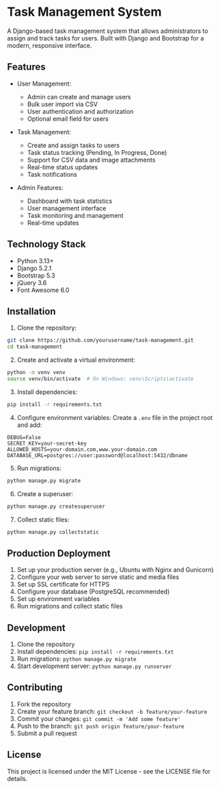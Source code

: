 # Task Management System

A Django-based task management system that allows administrators to assign and track tasks for users. Built with Django and Bootstrap for a modern, responsive interface.

## Features

- User Management:
  - Admin can create and manage users
  - Bulk user import via CSV
  - User authentication and authorization
  - Optional email field for users

- Task Management:
  - Create and assign tasks to users
  - Task status tracking (Pending, In Progress, Done)
  - Support for CSV data and image attachments
  - Real-time status updates
  - Task notifications

- Admin Features:
  - Dashboard with task statistics
  - User management interface
  - Task monitoring and management
  - Real-time updates

## Technology Stack

- Python 3.13+
- Django 5.2.1
- Bootstrap 5.3
- jQuery 3.6
- Font Awesome 6.0

## Installation

1. Clone the repository:
```bash
git clone https://github.com/yourusername/task-management.git
cd task-management
```

2. Create and activate a virtual environment:
```bash
python -m venv venv
source venv/bin/activate  # On Windows: venv\Scripts\activate
```

3. Install dependencies:
```bash
pip install -r requirements.txt
```

4. Configure environment variables:
Create a `.env` file in the project root and add:
```
DEBUG=False
SECRET_KEY=your-secret-key
ALLOWED_HOSTS=your-domain.com,www.your-domain.com
DATABASE_URL=postgres://user:password@localhost:5432/dbname
```

5. Run migrations:
```bash
python manage.py migrate
```

6. Create a superuser:
```bash
python manage.py createsuperuser
```

7. Collect static files:
```bash
python manage.py collectstatic
```

## Production Deployment

1. Set up your production server (e.g., Ubuntu with Nginx and Gunicorn)
2. Configure your web server to serve static and media files
3. Set up SSL certificate for HTTPS
4. Configure your database (PostgreSQL recommended)
5. Set up environment variables
6. Run migrations and collect static files

## Development

1. Clone the repository
2. Install dependencies: `pip install -r requirements.txt`
3. Run migrations: `python manage.py migrate`
4. Start development server: `python manage.py runserver`

## Contributing

1. Fork the repository
2. Create your feature branch: `git checkout -b feature/your-feature`
3. Commit your changes: `git commit -m 'Add some feature'`
4. Push to the branch: `git push origin feature/your-feature`
5. Submit a pull request

## License

This project is licensed under the MIT License - see the LICENSE file for details. 